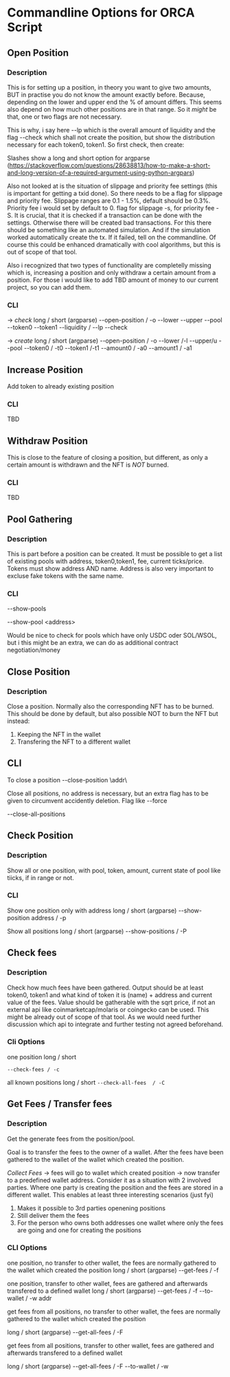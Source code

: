 

# Commandline Options for ORCA Script
## Open Position

### Description
This is for setting up a position, in theory you want to give two amounts, BUT in practise you do not know the amount exactly before. Because, depending on the lower and upper end the % of amount differs. This seems also depend on how much other positions are in that range. So it *might* be that, one or two flags are not necessary.

This is why, i say here --lp which is the overall amount of liquidity and the flag --check which shall not create the position, but show the distribution necessary for each token0, token1. So first check, then create:

Slashes show a long and short option for argparse (https://stackoverflow.com/questions/28638813/how-to-make-a-short-and-long-version-of-a-required-argument-using-python-argpars)

Also not looked at is the situation of slippage and priority fee settings (this is important for getting a txid done). So there needs to be a flag for slippage and priority fee. Slippage ranges are 0.1 - 1.5%, default should be 0.3%. Priority fee i would set by default to 0. 
flag for slippage -s, for priority fee -S. It is crucial, that it is checked if a transaction can be done with the settings. Otherwise there will be created bad transactions. For this there should be something like an automated simulation. And if the simulation worked automatically create the tx. If it failed, tell on the commandline. Of course this could be enhanced dramatically with cool algorithms, but this is out of scope of that tool.

Also i recognized that two types of functionality are completelly missing which is, increasing a position and only withdraw a certain amount from a position. For those i would like to add TBD amount of money to our current project, so you can add them. 

### CLI
-> *check*
long / short (argparse)
--open-position / -o --lower --upper --pool --token0 --token1  --liquidity / --lp --check 

-> *create*
long / short (argparse)
--open-position / -o --lower /-l  --upper/u  --pool --token0 / -t0 --token1 /-t1 --amount0 / -a0 --amount1 / -a1 


## Increase Position

Add token to already existing position

### CLI

TBD

## Withdraw Position

This is close to the feature of closing a position, but different, as only a certain amount is withdrawn and the NFT is *NOT* burned.

### CLI

TBD

## Pool Gathering

### Description

This is part before a position can be created. It must be possible to get a list of existing pools with address, token0,token1, fee, current ticks/price. Tokens must show address AND name. Address is also very important to excluse fake tokens with the same name. 


### CLI
--show-pools 

--show-pool \<address\>

Would be nice to check for pools which have only USDC oder SOL/WSOL, but i this might be an extra, we can do as additional contract negotiation/money
## Close Position

### Description

Close a position. Normally also the corresponding NFT has to be burned. This should be done by default, but
also possible NOT to burn the NFT but instead:

1. Keeping the NFT in the wallet
2. Transfering the NFT to a different wallet

## CLI

To close a position
--close-position \addr\

Close all positions, no address is necessary, but an extra flag has to be given to circumvent accidently deletion. Flag like --force

--close-all-positions

## Check Position

### Description
Show all or one position, with pool, token, amount, current state of pool like tiicks, if in range or not. 

### CLI
Show one position only with address
long / short (argparse)
--show-position address / -p

Show all positions
long / short (argparse)
--show-positions / -P

## Check fees

### Description

Check how much fees have been gathered. Output should be at least token0, token1 and what kind of token it is (name) + address and current value of the fees. Value should be gatherable with the sqrt price, if not an external api like coinmarketcap/molaris or coingecko can be used. This might be already out of scope of that tool. As we would need further discussion which api to integrate and further testing not agreed beforehand.

### Cli Options

one position
long / short

`--check-fees / -c`

all known positions	
long / short
`--check-all-fees  / -C`
## Get Fees / Transfer fees

### Description

Get the generate fees from the position/pool.

Goal is to  transfer the fees to the owner of a wallet. After the fees have been gathered to the wallet of the wallet which created the position.

*Collect Fees* -> fees will go to wallet which created position -> now transfer to a predefined wallet address. Consider it as a situation with 2 involved parties. Where one party is creating the position and the fees are stored in a different wallet. This enables at least three interesting scenarios (just fyi)

1. Makes it possible to 3rd parties openening positions 
2. Still deliver them the fees
3. For the person who owns both addresses one wallet where only the fees are going and one for creating the positions

### CLI Options

one position, no transfer to other wallet, the fees are normally gathered to the wallet which created the position 
long / short (argparse)
--get-fees / -f

one position, transfer to other wallet, fees are gathered and afterwards transfered to a defined wallet
long / short (argparse)
--get-fees / -f --to-wallet / -w addr


get fees from all positions, no transfer to other wallet, the fees are normally gathered to the wallet which created the position 

long / short (argparse)
--get-all-fees / -F

get fees from all positions, transfer to other wallet, fees are gathered and afterwards transfered to a defined wallet

long / short (argparse)
--get-all-fees / -F --to-wallet / -w

